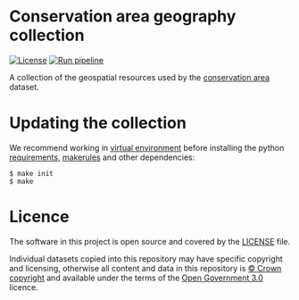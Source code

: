 # Conservation area geography collection

[![License](https://img.shields.io/github/license/mashape/apistatus.svg)](https://github.com/digital-land/conservation-area-collection/blob/main/LICENSE)
[![Run pipeline](https://github.com/digital-land/central-activities-zone-collection/actions/workflows/run.yml/badge.svg)](https://github.com/digital-land/central-activities-zone-collection/actions/workflows/run.yml)

A collection of the geospatial resources used by the [conservation area](https://www.digital-land.info/dataset/conservation-area/) dataset.

# Updating the collection

We recommend working in [virtual environment](http://docs.python-guide.org/en/latest/dev/virtualenvs/) before installing the python [requirements](requirements.txt), [makerules](https://github.com/digital-land/makerules) and other dependencies:

    $ make init
    $ make

# Licence

The software in this project is open source and covered by the [LICENSE](LICENSE) file.

Individual datasets copied into this repository may have specific copyright and licensing, otherwise all content and data in this repository is
[© Crown copyright](http://www.nationalarchives.gov.uk/information-management/re-using-public-sector-information/copyright-and-re-use/crown-copyright/)
and available under the terms of the [Open Government 3.0](https://www.nationalarchives.gov.uk/doc/open-government-licence/version/3/) licence.
